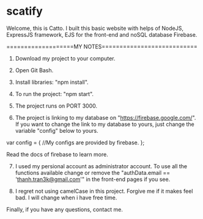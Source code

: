 # scatify
Welcome, this is Catto. I built this basic website with helps of NodeJS, ExpressJS framework, EJS for the front-end and noSQL database Firebase.

===================MY NOTES===========================

1. Download my project to your computer.

2. Open Git Bash.

3. Install libraries: "npm install".

4. To run the project: "npm start".

5. The project runs on PORT 3000.

6. The project is linking to my database on "https://firebase.google.com/". If you want to change the link to my database to yours, just change the  variable "config" below to yours.

var config = {
    //My configs are provided by firebase.
  };
  
  Read the docs of firebase to learn more.
  
7. I used my persional account as administrator account. To use all the functions available change or remove the "authData.email == 'thanh.tran3k@gmail.com'" in the front-end pages if you see.

8. I regret not using camelCase in this project. Forgive me if it makes feel bad. I will change when i have free time.

Finally, if you have any questions, contact me.
